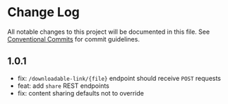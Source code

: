 # Change Log

All notable changes to this project will be documented in this file.
See [Conventional Commits](https://conventionalcommits.org) for commit guidelines.

## 1.0.1
- fix: `/downloadable-link/{file}` endpoint should receive `POST` requests
- feat: add `share` REST endpoints
- fix: content sharing defaults not to override
